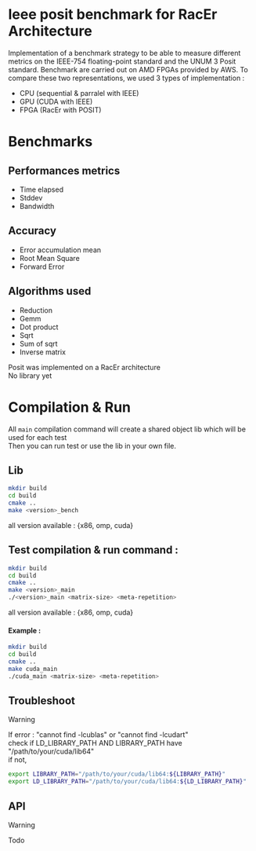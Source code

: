 # Ieee posit benchmark for RacEr Architecture 

Implementation of a benchmark strategy to be able to measure different metrics on the IEEE-754 floating-point standard and the UNUM 3 Posit standard. Benchmark are carried out on AMD FPGAs provided by AWS. To compare these two representations, we used 3 types of implementation :
- CPU (sequential & parralel with IEEE)
- GPU (CUDA with IEEE)
- FPGA (RacEr with POSIT)

# Benchmarks
## Performances metrics
- Time elapsed
- Stddev
- Bandwidth

## Accuracy
- Error accumulation mean
- Root Mean Square
- Forward Error

[comment]: # (TODO)
## Algorithms used
- Reduction 
- Gemm
- Dot product
- Sqrt
- Sum of sqrt
- Inverse matrix 

Posit was implemented on a RacEr architecture  
No library yet

# Compilation & Run
All `main` compilation command will create a shared object lib which will be used for each test  
Then you can run test or use the lib in your own file.

## Lib 
```bash
mkdir build
cd build
cmake ..
make <version>_bench
```
all version available : {x86, omp, cuda}

## Test compilation & run command :
```bash
mkdir build
cd build
cmake ..
make <version>_main
./<version>_main <matrix-size> <meta-repetition> 
```
all version available : {x86, omp, cuda}

#### Example : 
```bash
mkdir build
cd build
cmake ..
make cuda_main
./cuda_main <matrix-size> <meta-repetition>
```

## Troubleshoot

> [!WARNING]
> If error : "cannot find -lcublas" or "cannot find -lcudart"  
> check if LD_LIBRARY_PATH AND LIBRARY_PATH have "/path/to/your/cuda/lib64"  
> if not, 
```sh
export LIBRARY_PATH="/path/to/your/cuda/lib64:${LIBRARY_PATH}"
export LD_LIBRARY_PATH="/path/to/your/cuda/lib64:${LD_LIBRARY_PATH}"
```


## API
> [!WARNING]
> Todo  
